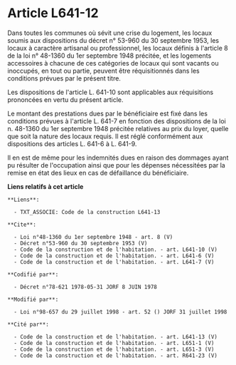 # Article L641-12

Dans toutes les communes où sévit une crise du logement, les locaux soumis aux dispositions du décret n° 53-960 du 30
septembre 1953, les locaux à caractère artisanal ou professionnel, les locaux définis à l'article 8 de la loi n° 48-1360 du
1er septembre 1948 précitée, et les logements accessoires à chacune de ces catégories de locaux qui sont vacants ou
inoccupés, en tout ou partie, peuvent être réquisitionnés dans les conditions prévues par le présent titre. 

Les dispositions de l'article L. 641-10 sont applicables aux réquisitions prononcées en vertu du présent article. 

Le montant des prestations dues par le bénéficiaire est fixé dans les conditions prévues à l'article L. 641-7 en fonction des
dispositions de la loi n. 48-1360 du 1er septembre 1948 précitée relatives au prix du loyer, quelle que soit la nature des
locaux requis. Il est réglé conformément aux dispositions des articles L. 641-6 à L. 641-9. 

Il en est de même pour les indemnités dues en raison des dommages ayant pu résulter de l'occupation ainsi que pour les
dépenses nécessitées par la remise en état des lieux en cas de défaillance du bénéficiaire.

**Liens relatifs à cet article**

	**Liens**:

	  - TXT_ASSOCIE: Code de la construction L641-13

	**Cite**:

	  - Loi n°48-1360 du 1er septembre 1948 - art. 8 (V)
	  - Décret n°53-960 du 30 septembre 1953 (V)
	  - Code de la construction et de l'habitation. - art. L641-10 (V)
	  - Code de la construction et de l'habitation. - art. L641-6 (V)
	  - Code de la construction et de l'habitation. - art. L641-7 (V)

	**Codifié par**:

	  - Décret n°78-621 1978-05-31 JORF 8 JUIN 1978

	**Modifié par**:

	  - Loi n°98-657 du 29 juillet 1998 - art. 52 () JORF 31 juillet 1998

	**Cité par**:

	  - Code de la construction et de l'habitation. - art. L641-13 (V)
	  - Code de la construction et de l'habitation. - art. L651-1 (V)
	  - Code de la construction et de l'habitation. - art. L651-3 (V)
	  - Code de la construction et de l'habitation. - art. R641-23 (V)
